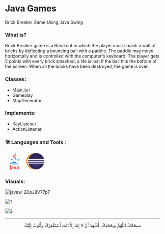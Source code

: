 # Java Games

Brick Breaker Game Using Java Swing

### What is?
  Brick Breaker game is a Breakout in which the player must smash a wall of bricks by deflecting a bouncing ball with a paddle. The paddle may move horizontally and is controlled with the computer's keyboard. The player gets 5 points with every brick smashed; a life is lost if the ball hits the bottom of the screen. When all the bricks have been destroyed, the game is over.

### Classes:
* Main_bri
* Gameplay
* MapGenerator

### Implements: 
* KeyListener
* ActionListener

### 🛠️ Languages and Tools :
<div>
  <img src="https://github.com/devicons/devicon/blob/master/icons/java/java-original-wordmark.svg" title="Java" alt="Java" width="60" height="60"/>&nbsp;
  <img src="https://github.com/devicons/devicon/blob/master/icons/eclipse/eclipse-original.svg" title="Eclipse" **alt="Eclipse" width="60" height="60"/>
</div>
  
### Visuals:
![javaw_2DpJ8V77p7](https://github.com/AbikoAzh/Java-Swing-Game-brick-Breaker/assets/165510364/1c075147-0c51-4257-8c3b-bb4c6f7bc9d7)

![1](https://github.com/AbikoAzh/Java-Swing-Game-brick-Breaker/assets/165510364/f7b97314-f2f5-447b-ade2-c08e1e6b840a)

![2](https://github.com/AbikoAzh/Java-Swing-Game-brick-Breaker/assets/165510364/4a215e59-de55-45a7-bba4-744cf0177522)

---
<div align="center">
    سبحَانَكَ اللَّهُمَّ وَبِحَمْدِكَ، أَشْهَدُ أَنْ لا إِلهَ إِلأَ انْتَ أَسْتَغْفِرُكَ وَأَتْوبُ إِلَيْكَ
</div>
